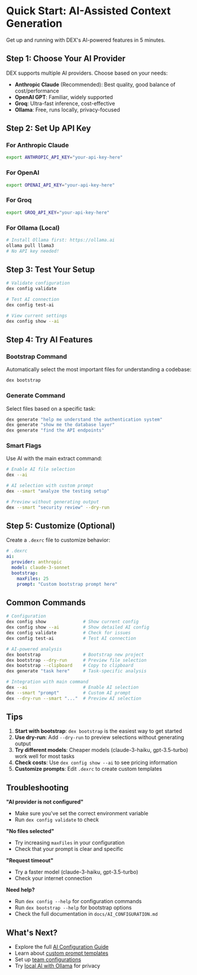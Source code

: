 # Quick Start: AI-Assisted Context Generation

Get up and running with DEX's AI-powered features in 5 minutes.

## Step 1: Choose Your AI Provider

DEX supports multiple AI providers. Choose based on your needs:

- **Anthropic Claude** (Recommended): Best quality, good balance of cost/performance
- **OpenAI GPT**: Familiar, widely supported
- **Groq**: Ultra-fast inference, cost-effective
- **Ollama**: Free, runs locally, privacy-focused

## Step 2: Set Up API Key

### For Anthropic Claude
```bash
export ANTHROPIC_API_KEY="your-api-key-here"
```

### For OpenAI
```bash
export OPENAI_API_KEY="your-api-key-here"
```

### For Groq
```bash
export GROQ_API_KEY="your-api-key-here"
```

### For Ollama (Local)
```bash
# Install Ollama first: https://ollama.ai
ollama pull llama3
# No API key needed!
```

## Step 3: Test Your Setup

```bash
# Validate configuration
dex config validate

# Test AI connection
dex config test-ai

# View current settings
dex config show --ai
```

## Step 4: Try AI Features

### Bootstrap Command
Automatically select the most important files for understanding a codebase:

```bash
dex bootstrap
```

### Generate Command
Select files based on a specific task:

```bash
dex generate "help me understand the authentication system"
dex generate "show me the database layer"
dex generate "find the API endpoints"
```

### Smart Flags
Use AI with the main extract command:

```bash
# Enable AI file selection
dex --ai

# AI selection with custom prompt
dex --smart "analyze the testing setup"

# Preview without generating output
dex --smart "security review" --dry-run
```

## Step 5: Customize (Optional)

Create a `.dexrc` file to customize behavior:

```yaml
# .dexrc
ai:
  provider: anthropic
  model: claude-3-sonnet
  bootstrap:
    maxFiles: 25
    prompt: "Custom bootstrap prompt here"
```

## Common Commands

```bash
# Configuration
dex config show              # Show current config
dex config show --ai         # Show detailed AI config
dex config validate          # Check for issues
dex config test-ai           # Test AI connection

# AI-powered analysis
dex bootstrap                # Bootstrap new project
dex bootstrap --dry-run      # Preview file selection
dex bootstrap --clipboard    # Copy to clipboard
dex generate "task here"     # Task-specific analysis

# Integration with main command
dex --ai                     # Enable AI selection
dex --smart "prompt"         # Custom AI prompt
dex --dry-run --smart "..."  # Preview AI selection
```

## Tips

1. **Start with bootstrap**: `dex bootstrap` is the easiest way to get started
2. **Use dry-run**: Add `--dry-run` to preview selections without generating output
3. **Try different models**: Cheaper models (claude-3-haiku, gpt-3.5-turbo) work well for most tasks
4. **Check costs**: Use `dex config show --ai` to see pricing information
5. **Customize prompts**: Edit `.dexrc` to create custom templates

## Troubleshooting

**"AI provider is not configured"**
- Make sure you've set the correct environment variable
- Run `dex config validate` to check

**"No files selected"**
- Try increasing `maxFiles` in your configuration
- Check that your prompt is clear and specific

**"Request timeout"**
- Try a faster model (claude-3-haiku, gpt-3.5-turbo)
- Check your internet connection

**Need help?**
- Run `dex config --help` for configuration commands
- Run `dex bootstrap --help` for bootstrap options
- Check the full documentation in `docs/AI_CONFIGURATION.md`

## What's Next?

- Explore the full [AI Configuration Guide](AI_CONFIGURATION.md)
- Learn about [custom prompt templates](AI_CONFIGURATION.md#custom-templates)
- Set up [team configurations](AI_CONFIGURATION.md#team-configuration)
- Try [local AI with Ollama](AI_CONFIGURATION.md#ollama-local) for privacy